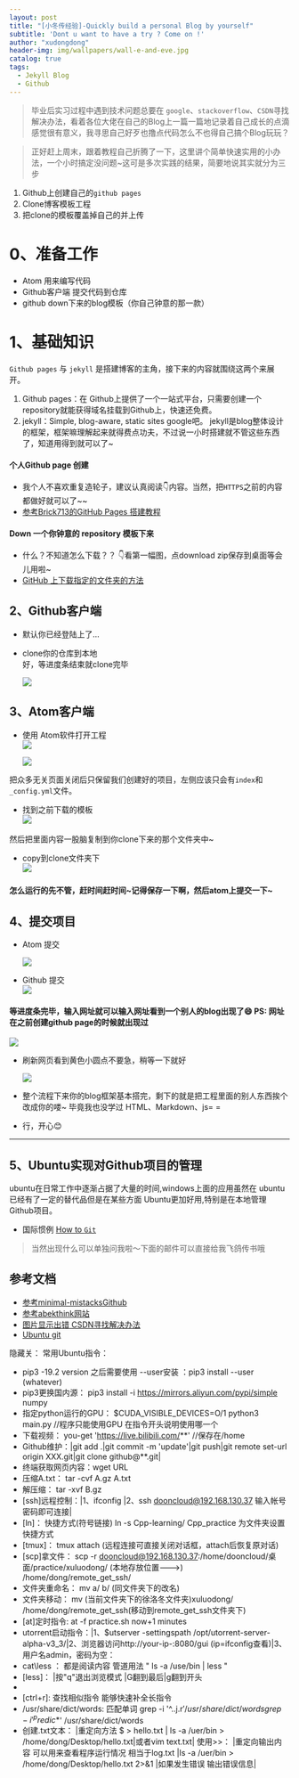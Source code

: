 ```yaml
---
layout: post
title: "[小冬传经验]-Quickly build a personal Blog by yourself"
subtitle: 'Dont u want to have a try ? Come on !'
author: "xudongdong"
header-img: img/wallpapers/wall-e-and-eve.jpg
catalog: true
tags:
  - Jekyll Blog
  - Github
--- 
```


> 毕业后实习过程中遇到技术问题总要在 `google`、`stackoverflow`、`CSDN`寻找解决办法，看着各位大佬在自己的Blog上一篇一篇地记录着自己成长的点滴感觉很有意义，我寻思自己好歹也撸点代码怎么不也得自己搞个Blog玩玩？<br>

> 正好赶上周末，跟着教程自己折腾了一下，这里讲个简单快速实用的小办法，一个小时搞定没问题~这可是多次实践的结果，简要地说其实就分为三步
1. Github上创建自己的`github pages`
2. Clone博客模板工程
3. 把clone的模板覆盖掉自己的并上传

# 0、准备工作
- Atom 用来编写代码
- Github客户端 提交代码到仓库
- github down下来的blog模板（你自己钟意的那一款）

# 1、基础知识
`Github pages` 与 `jekyll` 是搭建博客的主角，接下来的内容就围绕这两个来展开。
1. Github pages：在 Github上提供了一个一站式平台，只需要创建一个repository就能获得域名挂载到Github上，快速还免费。
2. jekyll：Simple, blog-aware, static sites google吧。
jekyll是blog整体设计的框架，框架嘛理解起来就得费点功夫，不过说一小时搭建就不管这些东西了，知道用得到就可以了~

#### 个人Github page 创建
- 我个人不喜欢重复造轮子，建议认真阅读👇内容。当然，把`HTTPS`之前的内容都做好就可以了~~<br>
- [参考Brick713的GitHub Pages 搭建教程](https://sspai.com/post/54608)

#### Down 一个你钟意的 repository 模板下来
- 什么？不知道怎么下载？？ 👇看第一幅图，点download zip保存到桌面等会儿用啦~<br>
- [GitHub 上下载指定的文件夹的方法](https://blog.csdn.net/qq_35860352/article/details/80313078)

## 2、Github客户端
- 默认你已经登陆上了...<br>
- clone你的仓库到本地<br>
好，等进度条结束就clone完毕


  <img src="/img/190726image/2.jpg">

## 3、Atom客户端
- 使用 Atom软件打开工程<br>
  <img src="/img/190726image/3.png">

  <img src="/img/190726image/4.png">

把众多无关页面关闭后只保留我们创建好的项目，左侧应该只会有`index`和 `_config.yml`文件。
- 找到之前下载的模板  <br>
  <img src="/img/190726image/5.png">


然后把里面内容一股脑复制到你clone下来的那个文件夹中~
- copy到clone文件夹下 <br>
  <img src="/img/190726image/6.png">

#### 怎么运行的先不管，赶时间赶时间~记得保存一下啊，然后atom上提交一下~

## 4、提交项目
- Atom 提交  <br>

  <img src="/img/190726image/7.png">

- Github 提交 <br>
  <img src="/img/190726image/8.png">

#### 等进度条完毕，输入网址就可以输入网址看到一个别人的blog出现了😄   PS: __网址在之前创建github page的时候就出现过__

  <img src="/img/190726image/success.png">

- 刷新网页看到黄色小圆点不要急，稍等一下就好

  <img src="/img/190726image/building.png">

- 整个流程下来你的blog框架基本搭完，剩下的就是把工程里面的别人东西挨个改成你的喽~ 毕竟我也没学过 HTML、Markdown、js= =

- 行，开心😊

---------------------------------------------

## 5、Ubuntu实现对Github项目的管理
ubuntu在日常工作中逐渐占据了大量的时间,windows上面的应用虽然在 ubuntu已经有了一定的替代品但是在某些方面 Ubuntu更加好用,特别是在本地管理 Github项目。

- 国际惯例
[How to `Git`](https://www.geeksforgeeks.org/how-to-install-configure-and-use-git-on-ubuntu/)

> 当然出现什么可以单独问我啦～下面的邮件可以直接给我飞鸽传书哦

## 参考文档

- [参考minimal-mistacksGithub](https://github.com/mmistakes/minimal-mistakes)
- [参考abekthink网站](https://abekthink.github.io/test/robot-framework-tutorial-installation/)
- [图片显示出错 CSDN寻找解决办法](https://blog.csdn.net/simple_the_best/article/details/53403787)
- [Ubuntu git](https://www.cnblogs.com/sawyer22/p/9265784.html)

隐藏关：
常用Ubuntu指令：	
- pip3 -19.2 version 之后需要使用 --user安装 ：pip3 install --user (whatever)
- pip3更换国内源：	pip3 install -i https://mirrors.aliyun.com/pypi/simple numpy
- 指定python运行的GPU： $CUDA_VISIBLE_DEVICES=O/1 python3 main.py           //程序只能使用GPU 在指令开头说明使用哪一个
- 下载视频：	you-get 'https://live.bilibili.com/**'   //保存在/home
- Github维护：|git add .|git commit -m 'update'|git push|git remote set-url origin XXX.git|git clone github@**.git|
- 终端获取网页内容：wget URL
- 压缩A.txt：  	tar -cvf  A.gz   A.txt
- 解压缩： 	tar -xvf B.gz
- [ssh]远程控制：|1、ifconfig	|2、ssh dooncloud@192.168.130.37 输入帐号密码即可连接|
- [ln]：		快捷方式(符号链接) ln -s Cpp-learning/ Cpp_practice 为文件夹设置快捷方式  
- [tmux]：		tmux attach (远程连接可直接关闭对话框，attach后恢复原对话)
- [scp]拿文件：	scp -r dooncloud@192.168.130.37:/home/dooncloud/桌面/practice/xuluodong/    (本地存放位置--->) /home/dong/remote_get_ssh/
- 文件夹重命名：	mv a/ b/   (同文件夹下的改名)
- 文件夹移动：	mv (当前文件夹下的徐洛冬文件夹)xuluodong/  /home/dong/remote_get_ssh(移动到remote_get_ssh文件夹下)
- [at]定时指令:	at -f practice.sh now+1 minutes
- utorrent启动指令：|1、$utserver -settingspath /opt/utorrent-server-alpha-v3_3/|2、浏览器访问http://your-ip-:8080/gui   (ip=ifconfig查看)|3、用户名admin，密码为空：
- cat\less ：	都是阅读内容  管道用法  " ls -a /use/bin | less "
- [less]：		|按"q"退出浏览模式 |G翻到最后|g翻到开头
- [history]:	查看之前使用过的指令
- [ctrl+r]:		查找相似指令 能够快速补全长指令
- /usr/share/dict/words:  匹配单词 grep -i '^..j.r$' /usr/share/dict/words   grep -i '^predic*$' /usr/share/dict/words
- 创建.txt文本：	|重定向方法 $ > hello.txt       | ls -a /uer/bin > /home/dong/Desktop/hello.txt|或者vim text.txt|
使用>>：	|重定向输出内容 可以用来查看程序运行情况 相当于log.txt |ls -a /uer/bin > /home/dong/Desktop/hello.txt 2>&1 |如果发生错误 输出错误信息|
